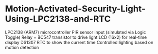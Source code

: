 # Motion-Activated-Security-Light-Using-LPC2138-and-RTC
LPC2138 (ARM7) microcontroller  PIR sensor input (simulated via Logic Toggle)  Relay + BC547 transistor to drive light  LCD (16x2) for real-time display  DS1307 RTC to show the current time  Controlled lighting based on motion detection
